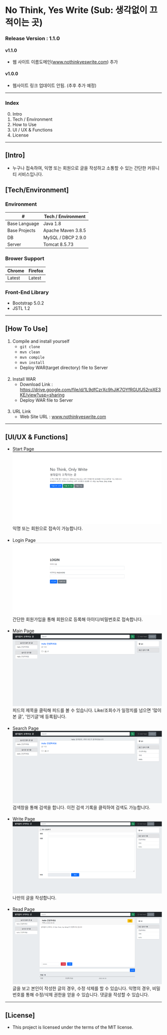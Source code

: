 # No Think, Yes Write (Sub: 생각없이 끄적이는 곳)

### Release Version : 1.1.0

#### v1.1.0
* 웹 사이트 이름도메인(www.nothinkyeswrite.com) 추가

#### v1.0.0
* 웹사이트 링크 업데이트 안됨. (추후 추가 예정)
----
### Index
 0. Intro
 1. Tech / Environment
 2. How to Use
 3. UI / UX & Functions
 4. License

---
## [Intro]
* 누구나 접속하여, 익명 또는 회원으로 글을 작성하고 소통할 수 있는 간단한 커뮤니티 서비스입니다.

## [Tech/Environment]

### Environment
| #             | Tech / Environment |
|---------------|--------------------|
| Base Language | Java 1.8           |
| Base Projects | Apache Maven 3.8.5 |
| DB            | MySQL / DBCP 2.9.0 |
| Server        | Tomcat 8.5.73      | 

### Brower Support
| Chrome | Firefox |
|--------|---------|
| Latest | Latest  |

### Front-End Library
* Bootstrap 5.0.2
* JSTL 1.2

---
## [How To Use]

####
1. Compile and install yourself
    * `git clone`
    * `mvn clean`
    * `mvn compile`
    * `mvn install`
    * Deploy WAR(target directory) file to Server
####
    
2. Install WAR 
    * Download Link : https://drive.google.com/file/d/1L9dfCzrXc9hJiK7OYfRGUfJ52rqXE3KE/view?usp=sharing
    * Deploy WAR file to Server
####
    
3. URL Link
    * Web Site URL : www.nothinkyeswrite.com
---
## [UI/UX & Functions]
* Start Page
![](img/시작화면.png)
익명 또는 회원으로 접속이 가능합니다.
####

* Login Page
![](img/로그인.png)
간단한 회원가입을 통해 회원으로 등록해 아이디/비밀번호로 접속합니다.
####

* Main Page
![](img/메인.png)
피드의 제목을 클릭해 피드를 볼 수 있습니다. Like/조회수가 일정치를 넘으면 '많이 본 글', '인기글'에 등록됩니다.
####

* Search Page
  ![](img/검색.png)
검색창을 통해 검색을 합니다. 이전 검색 기록을 클릭하여 검색도 가능합니다.
####

* Write Page
![](img/글쓰기.png)
나만의 글을 작성합니다.
####

* Read Page
![](img/글보기.png)
글을 보고 본인이 작성한 글의 경우, 수정 삭제를 할 수 있습니다. 익명의 경우, 비밀번호를 통해 수정/삭제 권한을 얻을 수 있습니다.
댓글을 작성할 수 있습니다.

----
## [License]
* This project is licensed under the terms of the MIT license.
